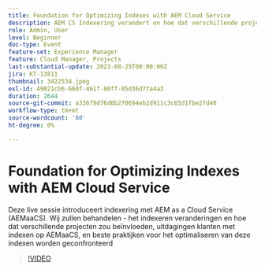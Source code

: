 ```yaml
---
title: Foundation for Optimizing Indexes with AEM Cloud Service
description: AEM CS Indexering verandert en hoe dat verschillende projecten beïnvloedt, krijgen klanten te maken met indexen op AEMaaCS, en beste praktijken voor het optimaliseren van deze indexen
role: Admin, User
level: Beginner
doc-type: Event
feature-set: Experience Manager
feature: Cloud Manager, Projects
last-substantial-update: 2023-08-25T00:00:00Z
jira: KT-13811
thumbnail: 3422534.jpeg
exl-id: 49021cb6-660f-461f-86ff-85d36d7fa4a3
duration: 2644
source-git-commit: a336f9d76d0b270694eb2d911c3c65d1fbe27d40
workflow-type: tm+mt
source-wordcount: '80'
ht-degree: 0%

---
```


# Foundation for Optimizing Indexes with AEM Cloud Service

Deze live sessie introduceert indexering met AEM as a Cloud Service (AEMaaCS). Wij zullen behandelen - het indexeren veranderingen en hoe dat verschillende projecten zou beïnvloeden, uitdagingen klanten met indexen op AEMaaCS, en beste praktijken voor het optimaliseren van deze indexen worden geconfronteerd

>[!VIDEO](https://video.tv.adobe.com/v/3422534/?learn=on)
